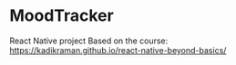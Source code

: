 # MoodTracker
React Native project
Based on the course:
https://kadikraman.github.io/react-native-beyond-basics/

